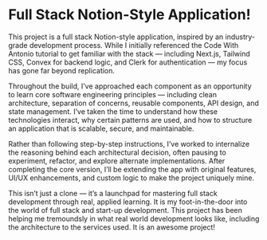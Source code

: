 # Full Stack Notion-Style Application!

This project is a full stack Notion-style application, inspired by an industry-grade development process. While I initially referenced the Code With Antonio tutorial to get familiar with the stack — including Next.js, Tailwind CSS, Convex for backend logic, and Clerk for authentication — my focus has gone far beyond replication.

Throughout the build, I’ve approached each component as an opportunity to learn core software engineering principles — including clean architecture, separation of concerns, reusable components, API design, and state management. I’ve taken the time to understand how these technologies interact, why certain patterns are used, and how to structure an application that is scalable, secure, and maintainable.

Rather than following step-by-step instructions, I’ve worked to internalize the reasoning behind each architectural decision, often pausing to experiment, refactor, and explore alternate implementations. After completing the core version, I’ll be extending the app with original features, UI/UX enhancements, and custom logic to make the project uniquely mine.

This isn’t just a clone — it’s a launchpad for mastering full stack development through real, applied learning. It is my foot-in-the-door into the world of full stack and start-up development. This project has been helping me tremoundsly in what real world development looks like, including the architecture to the services used. It is an awesome project!
